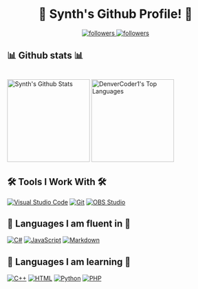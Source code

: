 <h1 align="center">
   👋 Synth's Github Profile! 👋
</h1>

<p align="center">
<a href="https://github.com/synthofficial" title="Follow me on Github!">
    <img alt="followers" title="followers" src="https://img.shields.io/github/followers/synthofficial?color=236ad3&labelColor=1155ba&style=for-the-badge&logo=github&label=Follow"/>
</a>
  <a href="https://twitter.com/DenverCoder1">
    <img alt="followers" title="Follow me on Twitter" src="https://img.shields.io/twitter/follow/SynthZM?color=55960c&labelColor=488207&label=Follow&logo=twitter&logoColor=white&style=for-the-badge"/>
</a>
</p>

<h2 align="left">
    📊 Github stats 📊
</h2>

<p align="left">
<!-- https://github.com/anuraghazra/github-readme-stats -->
  <br/>
    <a href="https://github.com/anuraghazra/github-readme-stats"><img alt="Synth's Github Stats" src="https://denvercoder1-github-readme-stats.vercel.app/api/?username=synthofficial&show_icons=true&count_private=true&theme=react&hide_border=true&bg_color=1F222E&title_color=F85D7F&icon_color=F8D866" height="192px"/></a>
  <a href="https://github.com/anuraghazra/github-readme-stats"><img alt="DenverCoder1's Top Languages" src="https://github-readme-stats.vercel.app/api/top-langs/?username=synthofficial&langs_count=8&layout=compact&theme=react&hide_border=true&bg_color=1F222E&title_color=F85D7F&icon_color=F8D866" height="192px"/></a>
</p>

<h2 align="left"> 🛠️ Tools I Work With 🛠️</h2>

<p align="left">
<a href="#"><img alt="Visual Studio Code" src="https://img.shields.io/badge/Visual%20Studio%20Code-0078d7.svg?logo=visual-studio-code&logoColor=white"></a>
<a href="#"><img alt="Git" src="https://img.shields.io/badge/Git%20-%23F05033.svg?logo=git&logoColor=white"></a>
<a href="#"><img alt="OBS Studio" src="https://img.shields.io/badge/-OBS%20Studio-302E31?logo=obs-studio&logoColor=white"></a>

</p>

<h2 align="left"> 📘 Languages I am fluent in 📘 </h2>

<p align="left">
<a href="#"><img alt="C#" src="https://img.shields.io/badge/C%23%20-%23239120.svg?logo=c-sharp&logoColor=white"></a> <a href="#"><img alt="JavaScript" src="https://img.shields.io/badge/JavaScript%20-%23F7DF1E.svg?logo=javascript&logoColor=black"></a> <a href="https://github.com/search?q=user%3ADenverCoder1+is%3Arepo+language%3Amarkdown"><img alt="Markdown" src="https://img.shields.io/badge/Markdown-%23000000.svg?logo=markdown&logoColor=white"></a>
</p>

<h2 align="left"> 📕 Languages I am learning 📕 </h2>

<p align="left">

<a href=""><img alt="C++" src="https://img.shields.io/badge/C++%20-%2300599C.svg?logo=c%2B%2B&logoColor=white"></a> <a href=""><img alt="HTML" src="https://img.shields.io/badge/HTML%20-%23E34F26.svg?logo=html5&logoColor=white"></a> <a href=""><img alt="Python" src="https://img.shields.io/badge/Python%20-%2314354C.svg?logo=python&logoColor=white"></a> <a href=""><img alt="PHP" src="https://img.shields.io/badge/PHP-%23777BB4.svg?logo=php&logoColor=white"></a>





</p>